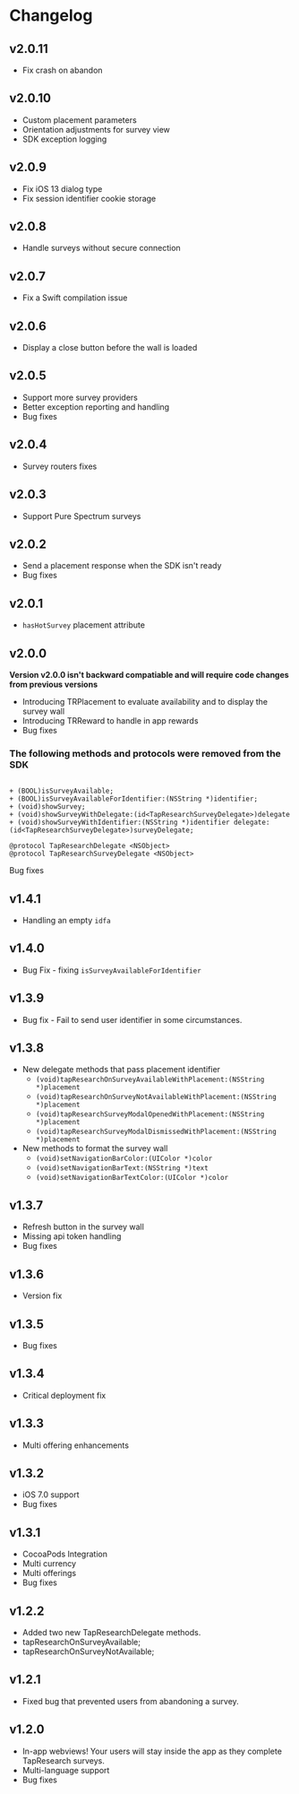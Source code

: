 # Changelog

## v2.0.11
- Fix crash on abandon

## v2.0.10
- Custom placement parameters
- Orientation adjustments for survey view
- SDK exception logging

## v2.0.9
- Fix iOS 13 dialog type
- Fix session identifier cookie storage

## v2.0.8
- Handle surveys without secure connection

## v2.0.7
- Fix a Swift compilation issue

## v2.0.6
-  Display a close button before the wall is loaded 

## v2.0.5
- Support more survey providers
- Better exception reporting and handling
- Bug fixes

## v2.0.4
 - Survey routers fixes

## v2.0.3
- Support Pure Spectrum surveys

## v2.0.2
- Send a placement response when the SDK isn't ready
- Bug fixes

## v2.0.1
- `hasHotSurvey` placement attribute

## v2.0.0
**Version v2.0.0 isn't backward compatiable and will require code changes from previous versions**

- Introducing TRPlacement to evaluate availability and to display the survey wall
- Introducing TRReward to handle in app rewards
- Bug fixes

### The following methods and protocols were removed from the SDK

~~~obj-c

+ (BOOL)isSurveyAvailable;
+ (BOOL)isSurveyAvailableForIdentifier:(NSString *)identifier;
+ (void)showSurvey;
+ (void)showSurveyWithDelegate:(id<TapResearchSurveyDelegate>)delegate
+ (void)showSurveyWithIdentifier:(NSString *)identifier delegate:(id<TapResearchSurveyDelegate>)surveyDelegate;

@protocol TapResearchDelegate <NSObject>
@protocol TapResearchSurveyDelegate <NSObject>

~~~

Bug fixes
## v1.4.1
- Handling an empty `idfa`

## v1.4.0
- Bug Fix - fixing `isSurveyAvailableForIdentifier`

## v1.3.9
- Bug fix - Fail to send user identifier in some circumstances.

## v1.3.8
* New delegate methods that pass placement identifier
  - `(void)tapResearchOnSurveyAvailableWithPlacement:(NSString *)placement`
  - `(void)tapResearchOnSurveyNotAvailableWithPlacement:(NSString *)placement`
  - `(void)tapResearchSurveyModalOpenedWithPlacement:(NSString *)placement`
  - `(void)tapResearchSurveyModalDismissedWithPlacement:(NSString *)placement`
* New methods to format the survey wall
  - `(void)setNavigationBarColor:(UIColor *)color`
  - `(void)setNavigationBarText:(NSString *)text`
  - `(void)setNavigationBarTextColor:(UIColor *)color`

## v1.3.7
- Refresh button in the survey wall
- Missing api token handling
- Bug fixes

## v1.3.6
- Version fix

## v1.3.5
- Bug fixes

## v1.3.4
- Critical deployment fix

## v1.3.3
- Multi offering enhancements

## v1.3.2
- iOS 7.0 support
- Bug fixes

## v1.3.1
- CocoaPods Integration
- Multi currency
- Multi offerings
- Bug fixes

## v1.2.2
- Added two new TapResearchDelegate methods.
 - tapResearchOnSurveyAvailable;
 - tapResearchOnSurveyNotAvailable;

## v1.2.1
- Fixed bug that prevented users from abandoning a survey.

## v1.2.0
- In-app webviews! Your users will stay inside the app as they complete TapResearch surveys.
- Multi-language support
- Bug fixes
